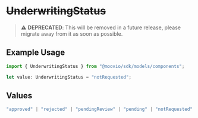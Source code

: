 # ~~UnderwritingStatus~~

> :warning: **DEPRECATED**: This will be removed in a future release, please migrate away from it as soon as possible.

## Example Usage

```typescript
import { UnderwritingStatus } from "@moovio/sdk/models/components";

let value: UnderwritingStatus = "notRequested";
```

## Values

```typescript
"approved" | "rejected" | "pendingReview" | "pending" | "notRequested"
```
